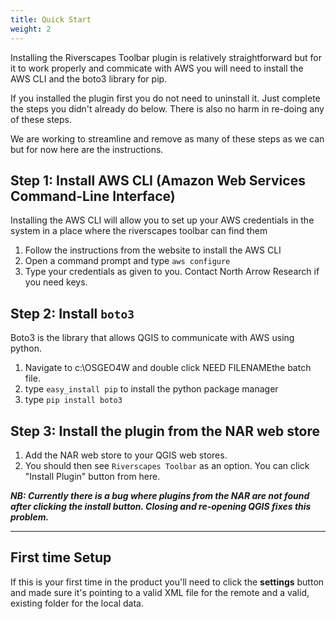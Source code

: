 ```yaml
---
title: Quick Start
weight: 2
---
```


Installing the Riverscapes Toolbar plugin is relatively straightforward but for it to work properly and commicate with AWS you will need to install the AWS CLI and the boto3 library for pip.

If you installed the plugin first you do not need to uninstall it. Just complete the steps you didn't already do below. There is also no harm in re-doing any of these steps.

We are working to streamline and remove as many of these steps as we can but for now here are the instructions.

## Step 1: Install AWS CLI (Amazon Web Services Command-Line Interface)

Installing the AWS CLI will allow you to set up your AWS credentials in the system in a place where the riverscapes toolbar can find them

1. Follow the instructions from the website to install the AWS CLI
2. Open a command prompt and type `aws configure`
3. Type your credentials as given to you. Contact North Arrow Research if you need keys.

## Step 2: Install `boto3`

Boto3 is the library that allows QGIS to communicate with AWS using python.

1. Navigate to c:\OSGEO4W and double click NEED FILENAMEthe batch file. 
2. type `easy_install pip` to install the python package manager
3. type `pip install boto3` 

## Step 3: Install the plugin from the NAR web store

1. Add the NAR web store to your QGIS web stores. 
2. You should then see `Riverscapes Toolbar` as an option. You can click "Install Plugin" button from here. 

***NB: Currently there is a bug where plugins from the NAR are not found after clicking the install button. Closing and re-opening QGIS fixes this problem.***

----------

## First time Setup

If this is your first time in the product you'll need to click the **settings** button and made sure it's pointing to a valid XML file for the remote and a valid, existing folder for the local data.
